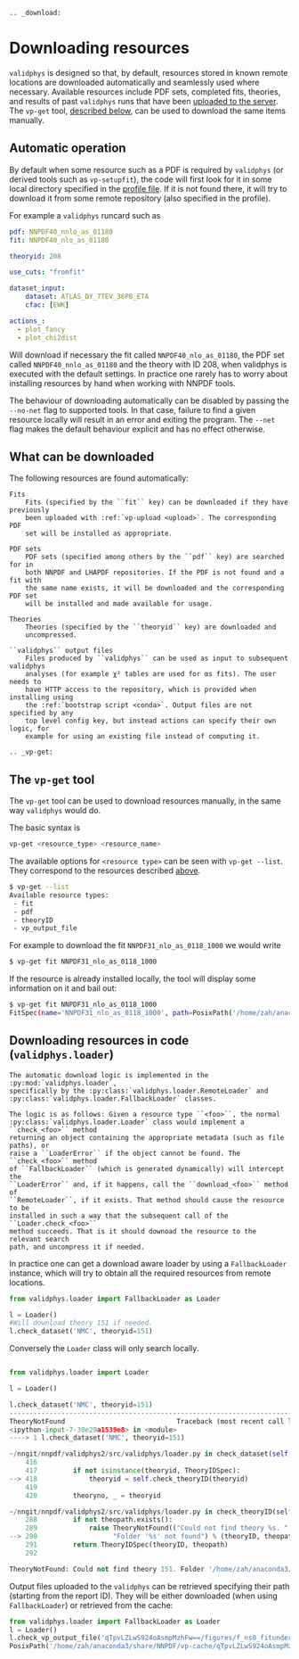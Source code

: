 ```eval_rst
.. _download:
```

Downloading resources
=====================

`validphys` is designed so that, by default, resources stored in known remote
locations are downloaded automatically and seamlessly used where necessary.
Available resources include PDF sets, completed fits, theories, and results of
past `validphys` runs that have been [uploaded to the server](upload). 
The `vp-get` tool, [described below](#the-vp-get-tool), 
can be used to download the same items manually.

Automatic operation
-------------------

By default when some resource such as a PDF is required by `validphys` (or
derived tools such as `vp-setupfit`), the code will first look for it in some
local directory specified in the [profile file](nnprofile). If it is not found
there, it will try to download it from some remote repository (also specified in
the profile).

For example a `validphys` runcard such as

```yaml
pdf: NNPDF40_nnlo_as_01180
fit: NNPDF40_nlo_as_01180

theoryid: 208

use_cuts: "fromfit"

dataset_input:
    dataset: ATLAS_DY_7TEV_36PB_ETA
    cfac: [EWK]

actions_:
  - plot_fancy
  - plot_chi2dist
```

Will download if necessary the fit called `NNPDF40_nlo_as_01180`, the
PDF set called `NNPDF40_nnlo_as_01180` and the theory with ID 208, when validphys
is executed with the default settings. In practice one rarely has to worry about
installing resources by hand when working with NNPDF tools.

The behaviour of downloading automatically can be disabled by passing the
`--no-net` flag to supported tools. In that case, failure to find a given
resource locally will result in an error and exiting the program. The ``--net``
flag makes the default behaviour explicit and has no effect otherwise.


What can be downloaded
----------------------

The following resources are found automatically:

```eval_rst
Fits
    Fits (specified by the ``fit`` key) can be downloaded if they have previously
    been uploaded with :ref:`vp-upload <upload>`. The corresponding PDF
    set will be installed as appropriate.

PDF sets
    PDF sets (specified among others by the ``pdf`` key) are searched for in
    both NNPDF and LHAPDF repositories. If the PDF is not found and a fit with
    the same name exists, it will be downloaded and the corresponding PDF set
    will be installed and made available for usage.

Theories
    Theories (specified by the ``theoryid`` key) are downloaded and
    uncompressed.

``validphys`` output files
    Files produced by ``validphys`` can be used as input to subsequent validphys
    analyses (for example χ² tables are used for αs fits). The user needs to
    have HTTP access to the repository, which is provided when installing using
    the :ref:`bootstrap script <conda>`. Output files are not specified by any
    top level config key, but instead actions can specify their own logic, for
    example for using an existing file instead of computing it.
```

```eval_rst
.. _vp-get:
```

The `vp-get` tool
-----------------

The ``vp-get`` tool can be used to download resources manually, in the same way
``validphys`` would do.

The basic syntax is
```bash
vp-get <resource_type> <resource_name>
```
The available options for `<resource type>` can be seen with `vp-get --list`.
They correspond to the resources described [above](#what-can-be-downloaded).

```bash
$ vp-get --list
Available resource types:
 - fit
 - pdf
 - theoryID
 - vp_output_file
```
For example to download the fit ``NNPDF31_nlo_as_0118_1000`` we would write

```bash
$ vp-get fit NNPDF31_nlo_as_0118_1000
```

If the resource is already installed locally, the tool will display some
information on it and bail out:

```bash
$ vp-get fit NNPDF31_nlo_as_0118_1000
FitSpec(name='NNPDF31_nlo_as_0118_1000', path=PosixPath('/home/zah/anaconda3/envs/nnpdf-dev/share/NNPDF/results/NNPDF31_nlo_as_0118_1000'))
```

Downloading resources in code (``validphys.loader``)
----------------------------------------------------

```eval_rst
The automatic download logic is implemented in the :py:mod:`validphys.loader`,
specifically by the :py:class:`validphys.loader.RemoteLoader` and
:py:class:`validphys.loader.FallbackLoader` classes.

The logic is as follows: Given a resource type ``<foo>``, the normal
:py:class:`validphys.loader.Loader` class would implement a ``check_<foo>`` method
returning an object containing the appropriate metadata (such as file paths), or
raise a ``LoaderError`` if the object cannot be found. The ``check_<foo>`` method
of ``FallbackLoader`` (which is generated dynamically) will intercept the
``LoaderError`` and, if it happens, call the ``download_<foo>`` method of
``RemoteLoader``, if it exists. That method should cause the resource to be
installed in such a way that the subsequent call of the ``Loader.check_<foo>``
method succeeds. That is it should downoad the resource to the relevant search
path, and uncompress it if needed.
```
In practice one can get a download aware loader by using a ``FallbackLoader``
instance, which will try to obtain all the required resources from remote
locations.

```python
from validphys.loader import FallbackLoader as Loader

l = Loader()
#Will download theory 151 if needed.
l.check_dataset('NMC', theoryid=151)
```

Conversely the ``Loader`` class will only search locally.
```python

from validphys.loader import Loader

l = Loader()

l.check_dataset('NMC', theoryid=151)
---------------------------------------------------------------------------
TheoryNotFound                            Traceback (most recent call last)
<ipython-input-7-30e29a1539e8> in <module>
----> 1 l.check_dataset('NMC', theoryid=151)

~/nngit/nnpdf/validphys2/src/validphys/loader.py in check_dataset(self, name, rules, sysnum, theoryid, cfac, frac, cuts, use_fitcommondata, fit, weight)
    416 
    417         if not isinstance(theoryid, TheoryIDSpec):
--> 418             theoryid = self.check_theoryID(theoryid)
    419 
    420         theoryno, _ = theoryid

~/nngit/nnpdf/validphys2/src/validphys/loader.py in check_theoryID(self, theoryID)
    288         if not theopath.exists():
    289             raise TheoryNotFound(("Could not find theory %s. "
--> 290                   "Folder '%s' not found") % (theoryID, theopath) )
    291         return TheoryIDSpec(theoryID, theopath)
    292 

TheoryNotFound: Could not find theory 151. Folder '/home/zah/anaconda3/share/NNPDF/data/theory_151' not found
```

Output files uploaded to the `validphys` can be retrieved specifying their path
(starting from the report ID). They will be either downloaded (when using
`FallbackLoader`) or retrieved from the cache:
```python
from validphys.loader import FallbackLoader as Loader
l = Loader()
l.check_vp_output_file('qTpvLZLwS924oAsmpMzhFw==/figures/f_ns0_fitunderlyinglaw_plot_closure_pdf_histograms_0.pdf')
PosixPath('/home/zah/anaconda3/share/NNPDF/vp-cache/qTpvLZLwS924oAsmpMzhFw==/figures/f_ns0_fitunderlyinglaw_plot_closure_pdf_histograms_0.pdf')
```
